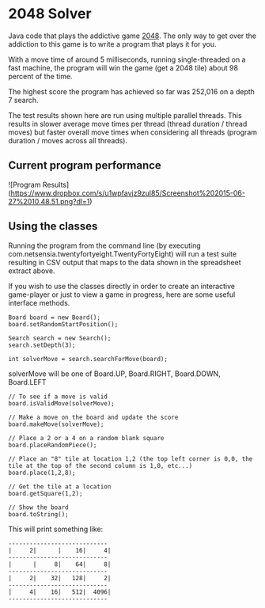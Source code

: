 # 2048 Solver

Java code that plays the addictive game [2048](http://gabrielecirulli.github.io/2048/). The only way to get over the addiction to this game is to write a program that plays it for you.

With a move time of around 5 milliseconds, running single-threaded on a fast machine, the program will win the game (get a 2048 tile) about 98 percent of the time.

The highest score the program has achieved so far was 252,016 on a depth 7 search. 

The test results shown here are run using multiple parallel threads. This results in slower average move times per thread (thread duration / thread moves) but faster overall move times when considering all threads (program duration / moves across all threads). 

## Current program performance

![Program Results]
(https://www.dropbox.com/s/u1wpfavjz9zul85/Screenshot%202015-06-27%2010.48.51.png?dl=1)

## Using the classes

Running the program from the command line (by executing com.netsensia.twentyfortyeight.TwentyFortyEight) will run a test suite resulting in CSV output that maps to the
data shown in the spreadsheet extract above.

If you wish to use the classes directly in order to create an interactive game-player or just to view a game in progress, here are some useful interface methods.

	Board board = new Board();
	board.setRandomStartPosition();
		
	Search search = new Search();
	search.setDepth(3);
	
	int solverMove = search.searchForMove(board);
	
solverMove will be one of Board.UP, Board.RIGHT, Board.DOWN, Board.LEFT
	
	// To see if a move is valid
	board.isValidMove(solverMove); 
	
	// Make a move on the board and update the score
	board.makeMove(solverMove);
	
	// Place a 2 or a 4 on a random blank square
	board.placeRandomPiece(); 
	
	// Place an "8" tile at location 1,2 (the top left corner is 0,0, the tile at the top of the second column is 1,0, etc...)
	board.place(1,2,8); 
	
	// Get the tile at a location
	board.getSquare(1,2);
	
	// Show the board
	board.toString();
	
This will print something like:

	----------------------------
	|     2|      |    16|     4|
	----------------------------
	|      |     8|    64|     8|
	----------------------------
	|     2|    32|   128|     2|
	----------------------------
	|     4|    16|   512|  4096|
	----------------------------

		